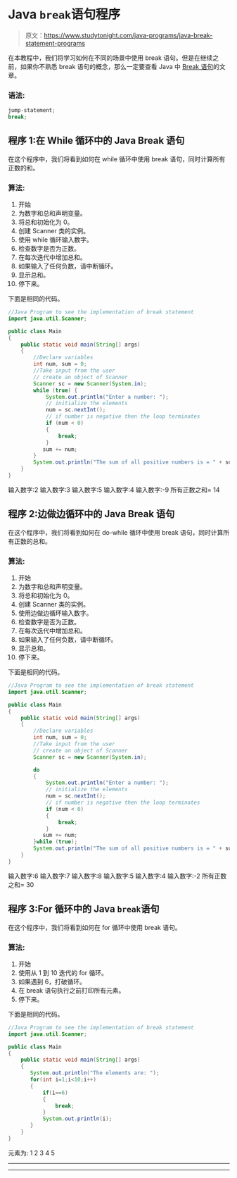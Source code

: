# Java `break`语句程序

> 原文：<https://www.studytonight.com/java-programs/java-break-statement-programs>

在本教程中，我们将学习如何在不同的场景中使用 break 语句。但是在继续之前，如果你不熟悉 break 语句的概念，那么一定要查看 Java 中 [Break 语句](https://www.studytonight.com/java/break-continue-statement-in-java.php)的文章。

### 语法:

```java
jump-statement;    
break; 
```

## 程序 1:在 While 循环中的 Java Break 语句

在这个程序中，我们将看到如何在 while 循环中使用 break 语句，同时计算所有正数的和。

### 算法:

1.  开始
2.  为数字和总和声明变量。
3.  将总和初始化为 0。
4.  创建 Scanner 类的实例。
5.  使用 while 循环输入数字。
6.  检查数字是否为正数。
7.  在每次迭代中增加总和。
8.  如果输入了任何负数，请中断循环。
9.  显示总和。
10.  停下来。

下面是相同的代码。

```java
//Java Program to see the implementation of break statement
import java.util.Scanner;

public class Main 
{
    public static void main(String[] args) 
    {
        //Declare variables
        int num, sum = 0;
        //Take input from the user
        // create an object of Scanner
        Scanner sc = new Scanner(System.in);
        while (true) {
            System.out.println("Enter a number: ");
            // initialize the elements
            num = sc.nextInt();
            // if number is negative then the loop terminates
            if (num < 0) 
            {
                break;
            }
           sum += num;
        }
        System.out.println("The sum of all positive numbers is = " + sum);
    }
}
```

输入数字:2
输入数字:3
输入数字:5
输入数字:4
输入数字:-9
所有正数之和= 14

## 程序 2:边做边循环中的 Java Break 语句

在这个程序中，我们将看到如何在 do-while 循环中使用 break 语句，同时计算所有正数的总和。

### 算法:

1.  开始
2.  为数字和总和声明变量。
3.  将总和初始化为 0。
4.  创建 Scanner 类的实例。
5.  使用边做边循环输入数字。
6.  检查数字是否为正数。
7.  在每次迭代中增加总和。
8.  如果输入了任何负数，请中断循环。
9.  显示总和。
10.  停下来。

下面是相同的代码。

```java
//Java Program to see the implementation of break statement
import java.util.Scanner;

public class Main 
{
    public static void main(String[] args) 
    {
        //Declare variables
        int num, sum = 0;
        //Take input from the user
        // create an object of Scanner
        Scanner sc = new Scanner(System.in);

        do 
        {
            System.out.println("Enter a number: ");
            // initialize the elements
            num = sc.nextInt();
            // if number is negative then the loop terminates
            if (num < 0) 
            {
                break;
            }
           sum += num;
        }while (true);
        System.out.println("The sum of all positive numbers is = " + sum);
    }
}
```

输入数字:6
输入数字:7
输入数字:8
输入数字:5
输入数字:4
输入数字:-2
所有正数之和= 30

## 程序 3:For 循环中的 Java `break`语句

在这个程序中，我们将看到如何在 for 循环中使用 break 语句。

### 算法:

1.  开始
2.  使用从 1 到 10 迭代的 for 循环。
3.  如果遇到 6，打破循环。
4.  在 break 语句执行之前打印所有元素。
5.  停下来。

下面是相同的代码。

```java
//Java Program to see the implementation of break statement
import java.util.Scanner;

public class Main 
{
    public static void main(String[] args) 
    {
       System.out.println("The elements are: ");
       for(int i=1;i<10;i++)
       {
           if(i==6)
           {
               break;
           }
           System.out.println(i);
       }
    }
}
```

元素为:
1
2
3
4
5

* * *

* * *